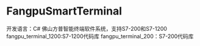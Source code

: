 # FangpuSmartTerminal
开发语言：C#
佛山方普智能终端软件系统，支持S7-200和S7-1200
fangpu_terminal_1200:S7-1200代码库
fangpu_terminal_200：S7-200代码库
